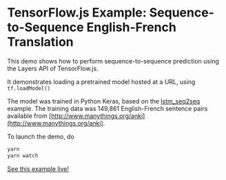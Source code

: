 # TensorFlow.js Example: Sequence-to-Sequence English-French Translation

This demo shows how to perform sequence-to-sequence prediction using the Layers
API of TensorFlow.js.

It demonstrates loading a pretrained model hosted at a URL, using
`tf.loadModel()`

The model was trained in Python Keras, based on the [lstm_seq2seq](https://github.com/keras-team/keras/blob/master/examples/lstm_seq2seq.py)
example.  The training data was 149,861 English-French sentence pairs available
from [http://www.manythings.org/anki](http://www.manythings.org/anki).

To launch the demo, do

```sh
yarn
yarn watch
```

[See this example live!](https://storage.googleapis.com/tfjs-examples/translation/dist/index.html)
